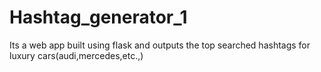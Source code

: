 # Hashtag_generator_1
Its a web app built using flask and outputs the top searched hashtags for luxury cars(audi,mercedes,etc.,)
